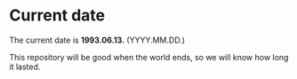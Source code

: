 # Current date

The current date is **1993.06.13.** (YYYY.MM.DD.)

This repository will be good when the world ends, so we will know how long it lasted.